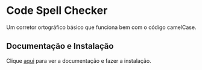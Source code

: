 # Code Spell Checker

Um corretor ortográfico básico que funciona bem com o código camelCase.

## Documentação e Instalação

Clique [aqui](https://marketplace.visualstudio.com/items?itemName=streetsidesoftware.code-spell-checker) para ver a documentação e fazer a instalação.
